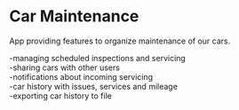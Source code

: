 # Car Maintenance

App providing features to organize maintenance of our cars.

-managing scheduled inspections and servicing \
-sharing cars with other users \
-notifications about incoming servicing \
-car history with issues, services and mileage \
-exporting car history to file
